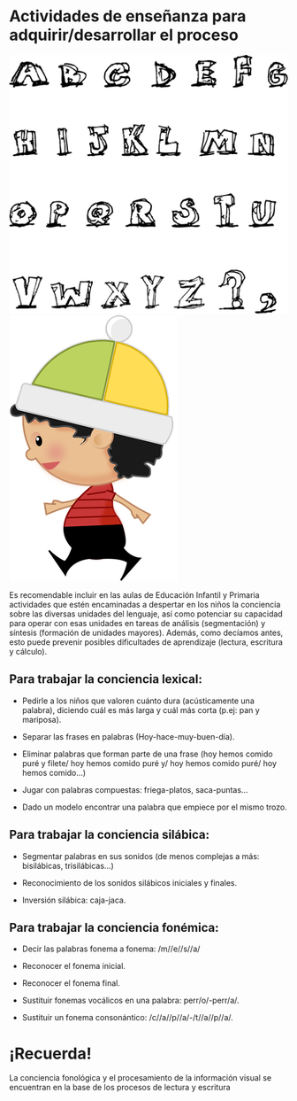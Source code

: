 # Actividades de enseñanza para adquirir/desarrollar el proceso


![alfabeto. Imágenes tomadas en Pixabay](img/alphabet-41460__480.png) ![niño](img/boy-2025739__480.png)

Es recomendable incluir en las aulas de Educación Infantil y Primaria actividades que estén encaminadas a despertar en los niños la conciencia sobre las diversas unidades del lenguaje, así como potenciar su capacidad para operar con esas unidades en tareas de análisis (segmentación) y síntesis (formación de unidades mayores). Además, como decíamos antes, esto puede prevenir posibles dificultades de aprendizaje (lectura, escritura y cálculo).

## Para trabajar la conciencia lexical:

*   Pedirle a los niños que valoren cuánto dura (acústicamente una palabra), diciendo cuál es más larga y cuál más corta (p.ej: pan y mariposa).
    
*   Separar las frases en palabras (Hoy-hace-muy-buen-día).
    
*   Eliminar palabras que forman parte de una frase (hoy hemos comido puré y filete/ hoy hemos comido puré y/ hoy hemos comido puré/ hoy hemos comido…)
    
*   Jugar con palabras compuestas: friega-platos, saca-puntas…
    
*   Dado un modelo encontrar una palabra que empiece por el mismo trozo.
    

## Para trabajar la conciencia silábica:

*   Segmentar palabras en sus sonidos (de menos complejas a más: bisilábicas, trisilábicas…)
    
*   Reconocimiento de los sonidos silábicos iniciales y finales.
    
*   Inversión silábica: caja-jaca.
    

## Para trabajar la conciencia fonémica:

*   Decir las palabras fonema a fonema: /m//e//s//a/
    
*   Reconocer el fonema inicial.
    
*   Reconocer el fonema final.
    
*   Sustituir fonemas vocálicos en una palabra: perr/o/-perr/a/.
    
*   Sustituir un fonema consonántico: /c//a//p//a/-/t//a//p//a/.

# ¡Recuerda!

La conciencia fonológica y el procesamiento de la información visual se encuentran en la base de los procesos de lectura y escritura
